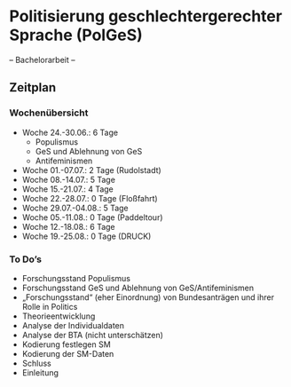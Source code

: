 # Politisierung geschlechtergerechter Sprache (PolGeS)

– Bachelorarbeit –

## Zeitplan

### Wochenübersicht

- Woche 24.-30.06.: 6 Tage
  - Populismus
  - GeS und Ablehnung von GeS
  - Antifeminismen
- Woche 01.-07.07.: 2 Tage (Rudolstadt)
- Woche 08.-14.07.: 5 Tage
- Woche 15.-21.07.: 4 Tage
- Woche 22.-28.07.: 0 Tage (Floßfahrt)
- Woche 29.07.-04.08.: 5 Tage
- Woche 05.-11.08.: 0 Tage (Paddeltour)
- Woche 12.-18.08.: 6 Tage
- Woche 19.-25.08.: 0 Tage (DRUCK)

### To Do’s

- Forschungsstand Populismus
- Forschungsstand GeS und Ablehnung von GeS/Antifeminismen
- „Forschungsstand“ (eher Einordnung) von Bundesanträgen und ihrer Rolle in Politics
- Theorieentwicklung
- Analyse der Individualdaten
- Analyse der BTA (nicht unterschätzen)
- Kodierung festlegen SM
- Kodierung der SM-Daten
- Schluss
- Einleitung

